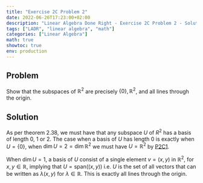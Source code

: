 ```yaml
---
title: "Exercise 2C Problem 2"
date: 2022-06-26T17:23:00+02:00
description: "Linear Algebra Done Right - Exercise 2C Problem 2 - Solution"
tags: ["LADR", "linear algebra", "math"]
categories: ["Linear Algebra"]
math: true
showtoc: true
env: production
---
```


## Problem
Show that the subspaces of $\mathbb{R}^2$ are precisely $\lbrace 0 \rbrace, \mathbb{R}^2$, and all lines through the origin.

## Solution
As per theorem 2.38, we must have that any subspace $U$ of $R^2$ has a basis of length $0$, $1$ or $2$. The case when a basis of $U$ has length $0$ is exactly when $U = \lbrace 0 \rbrace$, when $\dim U = 2 = \dim \mathbb{R}^2$ we must have $U = \mathbb{R}^2$ by [P2C1](https://dragonoverlord3000.github.io/posts/linear_algebra/ladr/chapter2/exercise-2c-problem-1/). 

When $\dim U = 1$, a basis of $U$ consist of a single element $v = (x,y)$ in $\mathbb{R}^2$, for $x,y \in \mathbb{R}$, implying that $U = \textrm{span}((x,y))$ i.e. $U$ is the set of all vectors that can be written as $\lambda (x,y)$ for $\lambda \in \mathbb{R}$. This is exactly all lines through the origin.








